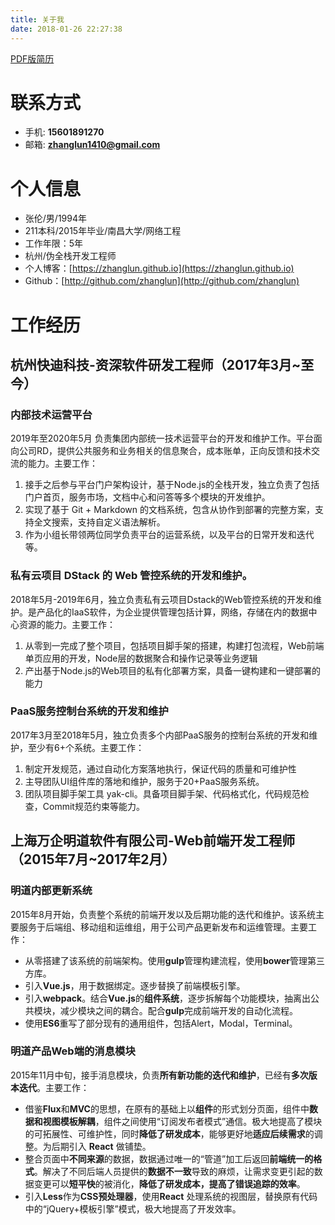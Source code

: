 ```yaml
---
title: 关于我
date: 2018-01-26 22:27:38
---
```


[PDF版简历](https://drive.google.com/open?id=0B4aY-s-C5u4OeHlTekRXSnBDSGc)

# 联系方式

* 手机: **15601891270**
* 邮箱: **zhanglun1410@gmail.com**

# 个人信息

* 张伦/男/1994年
* 211本科/2015年毕业/南昌大学/网络工程
* 工作年限：5年
* 杭州/伪全栈开发工程师
* 个人博客：[https://zhanglun.github.io](https://zhanglun.github.io)
* Github：[http://github.com/zhanglun](http://github.com/zhanglun)

# 工作经历

## 杭州快迪科技-资深软件研发工程师（2017年3月~至今）

### 内部技术运营平台

2019年至2020年5月 负责集团内部统一技术运营平台的开发和维护工作。平台面向公司RD，提供公共服务和业务相关的信息聚合，成本账单，正向反馈和技术交流的能力。主要工作：

1. 接手之后参与平台门户架构设计，基于Node.js的全栈开发，独立负责了包括门户首页，服务市场，文档中心和问答等多个模块的开发维护。
2. 实现了基于 Git + Markdown 的文档系统，包含从协作到部署的完整方案，支持全文搜索，支持自定义语法解析。
3. 作为小组长带领两位同学负责平台的运营系统，以及平台的日常开发和迭代等。

### 私有云项目 DStack 的 Web 管控系统的开发和维护。

2018年5月-2019年6月，独立负责私有云项目Dstack的Web管控系统的开发和维护。是产品化的IaaS软件，为企业提供管理包括计算，网络，存储在内的数据中心资源的能力。主要工作：

1. 从零到一完成了整个项目，包括项目脚手架的搭建，构建打包流程，Web前端单页应用的开发，Node层的数据聚合和操作记录等业务逻辑
2. 产出基于Node.js的Web项目的私有化部署方案，具备一键构建和一键部署的能力

### PaaS服务控制台系统的开发和维护

2017年3月至2018年5月，独立负责多个内部PaaS服务的控制台系统的开发和维护，至少有6+个系统。主要工作：

1. 制定开发规范，通过自动化方案落地执行，保证代码的质量和可维护性
2. 主导团队UI组件库的落地和维护，服务于20+PaaS服务系统。
3. 团队项目脚手架工具 yak-cli。具备项目脚手架、代码格式化，代码规范检查，Commit规范约束等能力。

## 上海万企明道软件有限公司-Web前端开发工程师（2015年7月~2017年2月）

### 明道内部更新系统

2015年8月开始，负责整个系统的前端开发以及后期功能的迭代和维护。该系统主要服务于后端组、移动组和运维组，用于公司产品更新发布和运维管理。主要工作：

* 从零搭建了该系统的前端架构。使用**gulp**管理构建流程，使用**bower**管理第三方库。
* 引入**Vue.js**，用于数据绑定。逐步替换了前端模板引擎。
* 引入**webpack**。结合**Vue.js**的**组件系统**，逐步拆解每个功能模块，抽离出公共模块，减少模块之间的耦合。配合**gulp**完成前端开发的自动化流程。
* 使用**ES6**重写了部分现有的通用组件，包括Alert，Modal，Terminal。

### 明道产品Web端的消息模块

2015年11月中旬，接手消息模块，负责**所有新功能的迭代和维护**，已经有**多次版本迭代**。主要工作：

* 借鉴**Flux**和**MVC**的思想，在原有的基础上以**组件**的形式划分页面，组件中**数据和视图模板解耦**，组件之间使用“订阅发布者模式”通信。极大地提高了模块的可拓展性、可维护性，同时**降低了研发成本**，能够更好地**适应后续需求**的调整。为后期引入 **React** 做铺垫。
* 整合页面中**不同来源**的数据，数据通过唯一的“管道”加工后返回**前端统一的格式**。解决了不同后端人员提供的**数据不一致**导致的麻烦，让需求变更引起的数据变更可以**短平快**的被消化，**降低了研发成本，提高了错误追踪的效率**。
* 引入**Less**作为**CSS预处理器**，使用**React** 处理系统的视图层，替换原有代码中的“jQuery+模板引擎”模式，极大地提高了开发效率。
